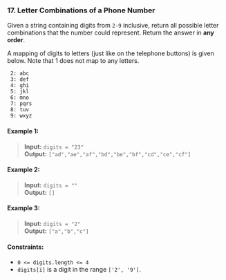 ### 17. Letter Combinations of a Phone Number

Given a string containing digits from `2-9` inclusive, return all possible letter combinations that the number could represent. Return the answer in **any order**.

A mapping of digits to letters (just like on the telephone buttons) is given below. Note that 1 does not map to any letters.

```
 2: abc
 3: def
 4: ghi
 5: jkl
 6: mno
 7: pqrs
 8: tuv
 9: wxyz
```
#### Example 1:

> **Input:** `digits = "23"`\
> **Output:** `["ad","ae","af","bd","be","bf","cd","ce","cf"]`

#### Example 2:

> **Input:** `digits = ""`\
> **Output:** `[]`

#### Example 3:

> **Input:** `digits = "2"`\
> **Output:** `["a","b","c"]`

#### Constraints:

- `0 <= digits.length <= 4`
- `digits[i]` is a digit in the range `['2', '9']`.

